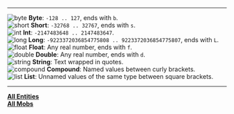 
[byte]: https://i.imgur.com/bjqfZyA.png "Byte"
[short]: https://i.imgur.com/io2beuU.png "Short"
[int]: https://i.imgur.com/p9oApza.png "Int"
[long]: https://i.imgur.com/J5syxPr.png "Long"
[float]: https://i.imgur.com/OyOLfNY.png "Float"
[double]: https://i.imgur.com/VtWZquK.png "Double"
[string]: https://i.imgur.com/jD49RLm.png "String"
[compound]: https://i.imgur.com/G66Yglg.png "Compound"
[list]: https://i.imgur.com/nY8RVer.png "List"

---

![byte] **Byte**: `-128 .. 127`, ends with `b`.  
![short] **Short**: `-32768 .. 32767`, ends with `s`.  
![int] **Int**: `-2147483648 .. 2147483647`.  
![long] **Long**: `-9223372036854775808 .. 9223372036854775807`, ends with `L`.  
![float] **Float**: Any real number, ends with `f`.  
![double] **Double**: Any real number, ends with `d`.  
![string] **String**: Text wrapped in quotes.  
![compound] **Compound**: Named values between curly brackets.  
![list] **List**: Unnamed values of the same type between square brackets.  

---

[**All Entities**](entity.md)  
[**All Mobs**](mob.md)  
